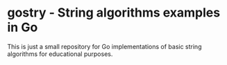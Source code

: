 # gostry - String algorithms examples in Go

This is just a small repository for Go implementations of basic
string algorithms for educational purposes.

